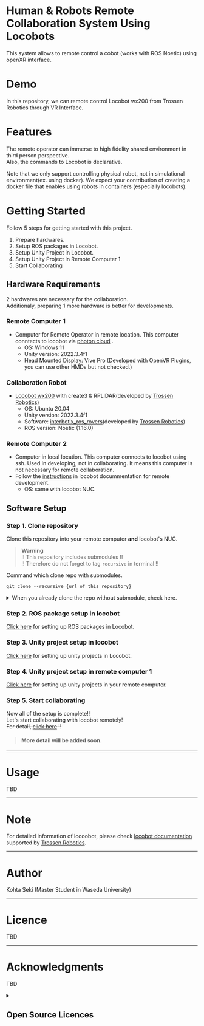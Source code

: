 # Human & Robots Remote Collaboration System Using Locobots
This system allows to remote control a cobot (works with ROS Noetic) using openXR interface.
# Demo
In this repository, we can remote control Locobot wx200 from Trossen Robotics through VR Interface. 

# Features
The remote operator can immerse to high fidelity shared environment in third person perspective.  
Also, the commands to Locobot is declarative.  

Note that we only support controlling physical robot, not in simulational environment(ex. using docker). We expect your contribution of creating a docker file that enables using robots in containers (especially locobots).

# Getting Started
Follow 5 steps for getting started with this project.
1. Prepare hardwares.
2. Setup ROS packages in Locobot.
3. Setup Unity Project in Locobot.
4. Setup Unity Project in Remote Computer 1
5. Start Collaborating

## Hardware Requirements
2 hardwares are necessary for the collaboration.  
Additionaly, preparing 1 more hardware is better for developments.
### Remote Computer 1
* Computer for Remote Operator in remote location. This computer conntects to locobot via [photon cloud]() .  
  * OS: Windows 11  
  * Unity version: 2022.3.4f1
  * Head Mounted Display: Vive Pro (Developed with OpenVR Plugins, you can use other HMDs but not checked.)

### Collaboration Robot
* [Locobot wx200](https://www.trossenrobotics.com/locobot-wx200.aspx) with create3 & RPLIDAR(developed by [Trossen Robotics](https://www.trossenrobotics.com/))  
  * OS: Ubuntu 20.04  
  * Unity version: 2022.3.4f1  
  * Software: [interbotix_ros_rovers](https://github.com/Interbotix/interbotix_ros_rovers)(developed by [Trossen Robotics](https://www.trossenrobotics.com/))  
  * ROS version: Noetic (1.16.0)  

### Remote Computer 2
* Computer in local location. This computer connects to locobot using ssh. Used in developing, not in collaborating. It means this computer is not necessary for remote collaboration.    
* Follow the [instructions](https://docs.trossenrobotics.com/interbotix_xslocobots_docs/ros_interface/ros1/software_setup.html#requirements) in locobot docummentation for remote development.
  * OS: same with locobot NUC.

## Software Setup
### Step 1. Clone repository 
Clone this repository into your remote computer **and** locobot's NUC.  
>**Warning**  
!! This repository includes submodules !!  
!! Therefore do not forget to tag `recursive` in terminal !!

Command which clone repo with submodules.
```
git clone --recursive {url of this repository}
```
<details><summary>When you already clone the repo without submodule, check here.</summary>
Command for installing submodule.

```
git submodule update --init --recursive
```

</details>

### Step 2. ROS package setup in locobot
[Click here](https://github.com/Piskoooh/HumanRobotsRemoteCollaborationSystemUsingLocobots/tree/master/ROS) for setting up ROS packages in Locobot.

### Step 3. Unity project setup in locobot
[Click here](https://github.com/Piskoooh/HumanRobotsRemoteCollaborationSystemUsingLocobots/tree/master/UnityProject) for setting up unity projects in Locobot.

### Step 4. Unity project setup in remote computer 1
[Click here](https://github.com/Piskoooh/HumanRobotsRemoteCollaborationSystemUsingLocobots/tree/master/UnityProject) for setting up unity projects in your remote computer.

### Step 5. Start collaborating
Now all of the setup is complete!!  
Let's start collaborating with locobot remotely!  
~~For detail, [click here]() !!~~
>**<h4>More detail will be added soon.**


---
# Usage
TBD

---
# Note
For detailed information of locoobot, please check [locobot documentation](https://docs.trossenrobotics.com/interbotix_xslocobots_docs/index.html) supported by [Trossen Robotics](https://www.trossenrobotics.com/).

---
# Author
Kohta Seki (Master Student in Waseda University)

---
# Licence
TBD

---
# Acknowledgments
TBD

<details><summary><h2>Open Source Licences</h2></summary>
    
* [Interbotix_Ros_Core](https://github.com/Interbotix/interbotix_ros_core/tree/noetic) (noetic)
* [Interbotix_Ros_Rovers](https://github.com/Interbotix/interbotix_ros_rovers/tree/noetic) (noetic)
* [Interbotix_Ros_Toolboxes](https://github.com/Interbotix/interbotix_ros_core/tree/noetic) (noetic)
* [MoveIt Msgs](https://github.com/ros-planning/moveit_msgs/tree/0.11.4) (v.0.11.4)
* [Unity-Robotcs-Hub](https://github.com/Unity-Technologies/Unity-Robotics-Hub) (v.0.7.0)

</details> 
